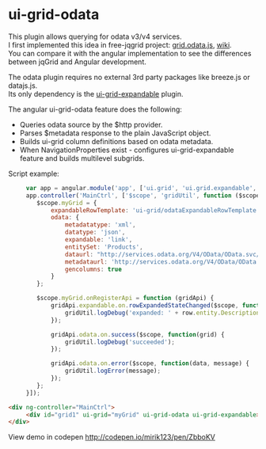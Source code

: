 # ui-grid-odata

This plugin allows querying for odata v3/v4 services.<br/>
I first implemented this idea in free-jqgrid project: [grid.odata.js](https://github.com/free-jqgrid/jqGrid/blob/master/plugins/grid.odata.js), [wiki](https://github.com/free-jqgrid/jqGrid/wiki/OData-plugin-for-jqGrid).<br/>
You can compare it with the angular implementation to see the differences between jqGrid and Angular development. <br/>

The odata plugin requires no external 3rd party packages like breeze.js or datajs.js.<br/>
Its only dependency is the [ui-grid-expandable](https://github.com/angular-ui/ui-grid/tree/master/src/features/expandable) plugin.<br/>

The angular ui-grid-odata feature does the following: 
* Queries odata source by the $http provider.
* Parses $metadata response to the plain JavaScript object.
* Builds ui-grid column definitions based on odata metadata.
* When NavigationProperties exist - configures ui-grid-expandable feature and builds multilevel subgrids.

Script example:
````JavaScript
     var app = angular.module('app', ['ui.grid', 'ui.grid.expandable', 'ui.grid.odata']);
     app.controller('MainCtrl', ['$scope', 'gridUtil', function ($scope, gridUtil) {
        $scope.myGrid = {
            expandableRowTemplate: 'ui-grid/odataExpandableRowTemplate',
            odata: {
                metadatatype: 'xml',
                datatype: 'json',
                expandable: 'link',
                entitySet: 'Products',
                dataurl: "http://services.odata.org/V4/OData/OData.svc/Products",
                metadataurl: 'http://services.odata.org/V4/OData/OData.svc/$metadata',
                gencolumns: true
            }
        };

        $scope.myGrid.onRegisterApi = function (gridApi) {
            gridApi.expandable.on.rowExpandedStateChanged($scope, function(row) {
                gridUtil.logDebug('expanded: ' + row.entity.Description);
            });

            gridApi.odata.on.success($scope, function(grid) {
                gridUtil.logDebug('succeeded');
            });

            gridApi.odata.on.error($scope, function(data, message) {
                gridUtil.logError(message);
            });
        };
     }]);
````

````HTML
<div ng-controller="MainCtrl">
     <div id="grid1" ui-grid="myGrid" ui-grid-odata ui-grid-expandable></div>
</div>
````

View demo in codepen http://codepen.io/mirik123/pen/ZbboKV

